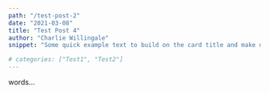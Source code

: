 ```yaml
---
path: "/test-post-2"
date: "2021-03-08"
title: "Test Post 4"
author: "Charlie Willingale"
snippet: "Some quick example text to build on the card title and make up the bulk of the card's content."

# categories: ["Test1", "Test2"]
---
```


words...